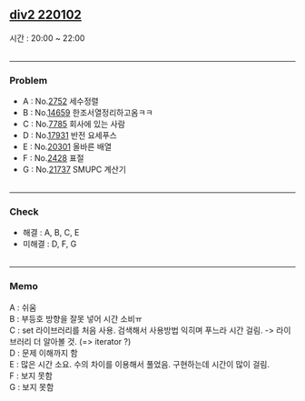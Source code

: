 ## [div2 220102](https://www.acmicpc.net/group/practice/9928/68)<br>
시간 : 20:00 ~ 22:00<br><br>

***
### Problem
* A : No.[2752](https://boj.kr/2752) 세수정렬
* B : No.[14659](https://boj.kr/14659) 한조서열정리하고옴ㅋㅋ
* C : No.[7785](https://boj.kr/7785) 회사에 있는 사람
* D : No.[17931](https://boj.kr/17931) 반전 요세푸스
* E : No.[20301](https://boj.kr/20301) 올바른 배열
* F : No.[2428](https://boj.kr/2428) 표절
* G : No.[21737](https://boj.kr/21737) SMUPC 계산기<br><br>

***
### Check
* 해결 : A, B, C, E<br>
* 미해결 : D, F, G<br><br>

***
### Memo
A : 쉬움<br>
B : 부등호 방향을 잘못 넣어 시간 소비ㅠ<br>
C : set 라이브러리를 처음 사용. 검색해서 사용방법 익히며 푸느라 시간 걸림.
     -> <set> 라이브러리 더 알아볼 것. (=> iterator ?)<br>
D : 문제 이해까지 함<br>
E : 많은 시간 소요. 수의 차이를 이용해서 풀었음. 구현하는데 시간이 많이 걸림.<br>
F : 보지 못함<br>
G : 보지 못함
